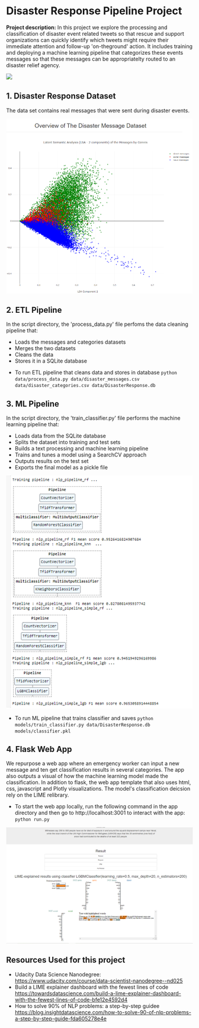# Disaster Response Pipeline Project

**Project description:** In this project we explore the processing and classification of disaster event related tweets so that rescue and support organizations can quickly identify which tweets might require their immediate attention and follow-up 'on-theground' action.  It includes training and deploying a machine learning pipeline that categorizes these events messages so that these messages can be appropriatelty routed to an disaster relief agency.

<kbd> <img src="https://github.com/ChristopherCochet/Disaster-Message-NLP-Pipeline/blob/master/images/App-demo.gif"/> </kbd>


## 1. Disaster Response Dataset

 The data set contains real messages that were sent during disaster events.

 
<kbd> <img src="https://github.com/ChristopherCochet/Disaster-Message-NLP-Pipeline/blob/master/images/dataset-lsa.PNG"/> </kbd>

## 2. ETL Pipeline

In the script directory, the 'process_data.py' file perfoms the data cleaning pipeline that:

* Loads the messages and categories datasets
* Merges the two datasets
* Cleans the data
* Stores it in a SQLite database

- To run ETL pipeline that cleans data and stores in database
    ```python data/process_data.py data/disaster_messages.csv data/disaster_categories.csv data/DisasterResponse.db```

## 3. ML Pipeline

In the script directory, the 'train_classifier.py' file performs the machine learning pipeline that:

* Loads data from the SQLite database
* Splits the dataset into training and test sets
* Builds a text processing and machine learning pipeline
* Trains and tunes a model using a SearchCV approach
* Outputs results on the test set
* Exports the final model as a pickle file

<kbd> <img src="https://github.com/ChristopherCochet/Disaster-Message-NLP-Pipeline/blob/master/images/model-pipelines.PNG"/> </kbd>

- To run ML pipeline that trains classifier and saves
    ```python models/train_classifier.py data/DisasterResponse.db models/classifier.pkl```

## 4. Flask Web App
We repurpose a web app where an emergency worker can input a new message and ten get classification results in several categories. The app also outputs a visual of how the machine learning model made the classification. 
In addition to flask, the web app template that also uses html, css, javascript and Plotly visualizations. The model's classification deicsion rely on the LIME relibrary.

- To start the web app locally, run the following command in the app directory and then go to http://localhost:3001 to interact with the app:
    ```python run.py```

<kbd> <img src="https://github.com/ChristopherCochet/Disaster-Message-NLP-Pipeline/blob/master/images/classification-result.PNG"/> </kbd>


## Resources Used for this project
* Udacity Data Science Nanodegree: https://www.udacity.com/course/data-scientist-nanodegree--nd025
* Build a LIME explainer dashboard with the fewest lines of code https://towardsdatascience.com/build-a-lime-explainer-dashboard-with-the-fewest-lines-of-code-bfe12e4592d4
* How to solve 90% of NLP problems: a step-by-step guidee https://blog.insightdatascience.com/how-to-solve-90-of-nlp-problems-a-step-by-step-guide-fda605278e4e






